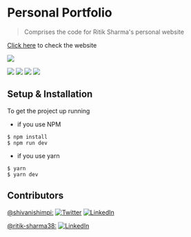 # Personal Portfolio


> Comprises the code for Ritik Sharma's personal website


[Click here](https://ritiksharma.ritik-sharma38.vercel.app/) to check the website

![](https://img.shields.io/badge/compatible--devices-mobiles/desktops/tablets-informational?style=flat&logo=data:image/svg%2bxml;base64,<BASE64_DATA>)

![](https://img.shields.io/badge/Framework-Next.js-informational?style=flat&logo=<LOGO_NAME>&logoColor=white&color=ff6347)
![](https://img.shields.io/badge/Library-React-informational?style=flat&logo=<LOGO_NAME>&logoColor=white&color=2bbc8a)
![](https://img.shields.io/badge/Code-TypeScript-blue)
![](https://img.shields.io/badge/Shell-Zsh-informational?style=flat&logo=<LOGO_NAME>&logoColor=white&color=5a4fcf)




## Setup & Installation

To get the project up running 

- if you use NPM
```
$ npm install 
$ npm run dev
```

- if you use yarn
```
$ yarn
$ yarn dev
```
## Contributors

[@shivanishimpi:](https://github.com/shivanishimpi)
[![Twitter][1.2]][1]
[![LinkedIn][2.2]][2]

[1.2]: https://user-images.githubusercontent.com/26264600/88994487-151cad00-d31b-11ea-8795-da01dd1f29d7.png
[2.2]: https://user-images.githubusercontent.com/26264600/88994287-99226500-d31a-11ea-9a80-a91afd654777.png

[1]: https://twitter.com/ShimpiShivani
[2]: https://www.linkedin.com/in/shivani-shimpi-5113a8170/



[@ritik-sharma38:](https://github.com/ritik-sharma38)
[![LinkedIn][2.2]][3]

[1.2]: https://user-images.githubusercontent.com/26264600/88994487-151cad00-d31b-11ea-8795-da01dd1f29d7.png
[2.2]: https://user-images.githubusercontent.com/26264600/88994287-99226500-d31a-11ea-9a80-a91afd654777.png

[3]: https://www.linkedin.com/in/ritik-sharma-633703184/
